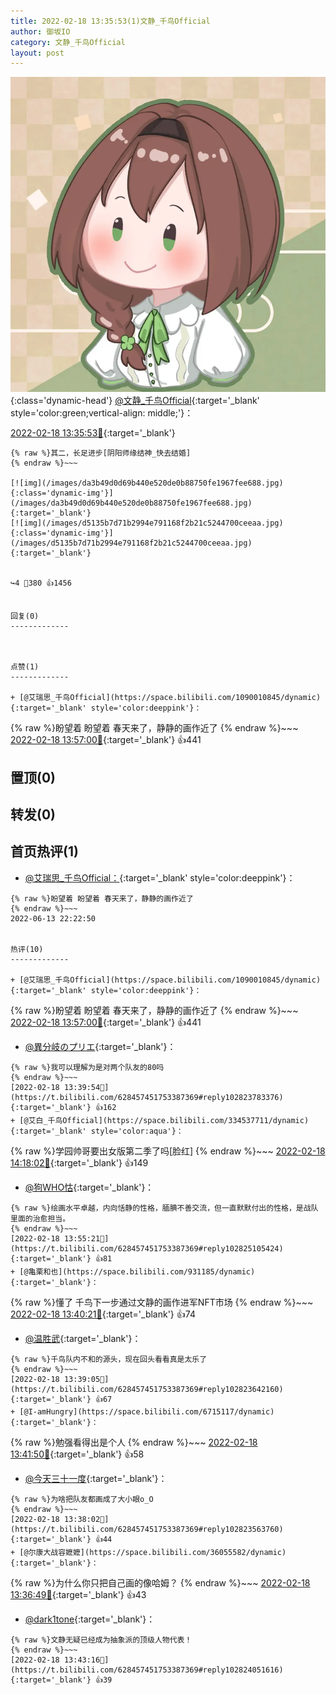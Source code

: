 ```yaml
---
title: 2022-02-18 13:35:53(1)文静_千鸟Official
author: 御坂IO
category: 文静_千鸟Official
layout: post
---
```


![img](/images/ac7482ed1b9a7f203dc68c0c4a77c488a27b108a.jpg){:class='dynamic-head'}
[@文静_千鸟Official](https://space.bilibili.com/667526012/dynamic){:target='_blank' style='color:green;vertical-align: middle;'}：

[2022-02-18 13:35:53🔗](https://t.bilibili.com/628457451753387369){:target='_blank'}

~~~
{% raw %}其二，长足进步[阴阳师缘结神_快去结婚]
{% endraw %}~~~

[![img](/images/da3b49d0d69b440e520de0b88750fe1967fee688.jpg){:class='dynamic-img'}](/images/da3b49d0d69b440e520de0b88750fe1967fee688.jpg){:target='_blank'}
[![img](/images/d5135b7d71b2994e791168f2b21c5244700ceeaa.jpg){:class='dynamic-img'}](/images/d5135b7d71b2994e791168f2b21c5244700ceeaa.jpg){:target='_blank'}


↪️4 💬380 👍1456


回复(0)
-------------



点赞(1)
-------------

+ [@艾瑞思_千鸟Official](https://space.bilibili.com/1090010845/dynamic){:target='_blank' style='color:deeppink'}：
~~~
{% raw %}盼望着 盼望着 春天来了，静静的画作近了
{% endraw %}~~~
[2022-02-18 13:57:00🔗](https://t.bilibili.com/628457451753387369#reply102825275888){:target='_blank'} 👍441


置顶(0)
-------------



转发(0)
-------------



首页热评(1)
-------------

+ [@艾瑞思_千鸟Official：](https://space.bilibili.com/1090010845/dynamic){:target='_blank' style='color:deeppink'}：
~~~
{% raw %}盼望着 盼望着 春天来了，静静的画作近了
{% endraw %}~~~
2022-06-13 22:22:50


热评(10)
-------------

+ [@艾瑞思_千鸟Official](https://space.bilibili.com/1090010845/dynamic){:target='_blank' style='color:deeppink'}：
~~~
{% raw %}盼望着 盼望着 春天来了，静静的画作近了
{% endraw %}~~~
[2022-02-18 13:57:00🔗](https://t.bilibili.com/628457451753387369#reply102825275888){:target='_blank'} 👍441
+ [@異分岐のプリエ](https://space.bilibili.com/1056997306/dynamic){:target='_blank'}：
~~~
{% raw %}我可以理解为是对两个队友的80吗
{% endraw %}~~~
[2022-02-18 13:39:54🔗](https://t.bilibili.com/628457451753387369#reply102823783376){:target='_blank'} 👍162
+ [@艾白_千鸟Official](https://space.bilibili.com/334537711/dynamic){:target='_blank' style='color:aqua'}：
~~~
{% raw %}学园帅哥要出女版第二季了吗[脸红]
{% endraw %}~~~
[2022-02-18 14:18:02🔗](https://t.bilibili.com/628457451753387369#reply102827158624){:target='_blank'} 👍149
+ [@狗WHO怙](https://space.bilibili.com/928041/dynamic){:target='_blank'}：
~~~
{% raw %}绘画水平卓越，内向恬静的性格，腼腆不善交流，但一直默默付出的性格，是战队里面的治愈担当。
{% endraw %}~~~
[2022-02-18 13:55:21🔗](https://t.bilibili.com/628457451753387369#reply102825105424){:target='_blank'} 👍81
+ [@亀栗和也](https://space.bilibili.com/931185/dynamic){:target='_blank'}：
~~~
{% raw %}懂了 千鸟下一步通过文静的画作进军NFT市场
{% endraw %}~~~
[2022-02-18 13:40:21🔗](https://t.bilibili.com/628457451753387369#reply102823840064){:target='_blank'} 👍74
+ [@温胜武](https://space.bilibili.com/33630561/dynamic){:target='_blank'}：
~~~
{% raw %}千鸟队内不和的源头，现在回头看看真是太乐了
{% endraw %}~~~
[2022-02-18 13:39:05🔗](https://t.bilibili.com/628457451753387369#reply102823642160){:target='_blank'} 👍67
+ [@I-amHungry](https://space.bilibili.com/6715117/dynamic){:target='_blank'}：
~~~
{% raw %}勉强看得出是个人
{% endraw %}~~~
[2022-02-18 13:41:50🔗](https://t.bilibili.com/628457451753387369#reply102823963632){:target='_blank'} 👍58
+ [@今天三十一度](https://space.bilibili.com/4478586/dynamic){:target='_blank'}：
~~~
{% raw %}为啥把队友都画成了大小眼o_O
{% endraw %}~~~
[2022-02-18 13:38:02🔗](https://t.bilibili.com/628457451753387369#reply102823563760){:target='_blank'} 👍44
+ [@尔康大战容嬷嬷](https://space.bilibili.com/36055582/dynamic){:target='_blank'}：
~~~
{% raw %}为什么你只把自己画的像哈姆？
{% endraw %}~~~
[2022-02-18 13:36:49🔗](https://t.bilibili.com/628457451753387369#reply102823524384){:target='_blank'} 👍43
+ [@dark1tone](https://space.bilibili.com/264315357/dynamic){:target='_blank'}：
~~~
{% raw %}文静无疑已经成为抽象派的顶级人物代表！
{% endraw %}~~~
[2022-02-18 13:43:16🔗](https://t.bilibili.com/628457451753387369#reply102824051616){:target='_blank'} 👍39


